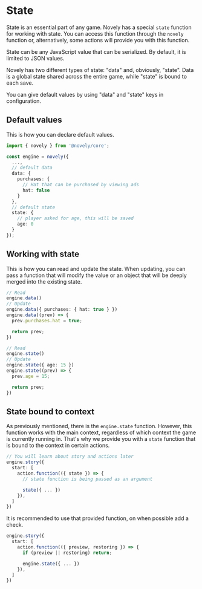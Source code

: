 # State

State is an essential part of any game. Novely has a special `state` function for working with state. You can access this function through the `novely` function or, alternatively, some actions will provide you with this function.

State can be any JavaScript value that can be serialized. By default, it is limited to JSON values.

Novely has two different types of state: "data" and, obviously, "state". Data is a global state shared across the entire game, while "state" is bound to each save.

You can give default values by using "data" and "state" keys in configuration.

## Default values

This is how you can declare default values.

```ts
import { novely } from '@novely/core';

const engine = novely({
  ...,
  // default data
  data: {
    purchases: {
      // Hat that can be purchased by viewing ads
      hat: false
    }
  },
  // default state
  state: {
    // player asked for age, this will be saved
    age: 0
  }
});
```

## Working with state

This is how you can read and update the state. When updating, you can pass a function that will modify the value or an object that will be deeply merged into the existing state.

```ts
// Read
engine.data()
// Update
engine.data({ purchases: { hat: true } })
engine.data((prev) => {
  prev.purchases.hat = true;

  return prev;
})

// Read
engine.state()
// Update
engine.state({ age: 15 })
engine.state((prev) => {
  prev.age = 15;

  return prev;
})
```

## State bound to context

As previously mentioned, there is the `engine.state` function. However, this function works with the main context, regardless of which context the game is currently running in. That's why we provide you with a `state` function that is bound to the context in certain actions.

```ts
// You will learn about story and actions later
engine.story({
  start: [
    action.function(({ state }) => {
      // state function is being passed as an argument

      state({ ... })
    }),
  ]
})
```

It is recommended to use that provided function, on when possible add a check.

```ts
engine.story({
  start: [
    action.function(({ preview, restoring }) => {
      if (preview || restoring) return;

      engine.state({ ... })
    }),
  ]
})
```
